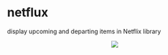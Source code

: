 # netflux
display upcoming and departing items in Netflix library


<p align="center">
  <img src="netflux/netflux_pic.png" />
</p>
